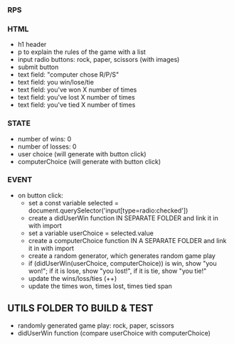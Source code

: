 

### RPS 

### HTML
* h1 header 
* p to explain the rules of the game with a list
* input radio buttons: rock, paper, scissors (with images)
* submit button 
* text field: "computer chose R/P/S"
* text field: you win/lose/tie
* text field: you've won X number of times
* text field: you've lost X number of times
* text field: you've tied X number of times

### STATE
* number of wins: 0 
* number of losses: 0 
* user choice (will generate with button click)
* computerChoice (will generate with button click)


### EVENT
* on button click: 
    - set a const variable selected = document.querySelector('input[type=radio:checked'])
    - create a didUserWin function IN SEPARATE FOLDER and link it in with import 
    - set a variable userChoice = selected.value
    - create a computerChoice function IN A SEPARATE FOLDER and link it in with import
    - create a random generator, which generates random game play
    - if (didUserWin(userChoice, computerChoice)) is win, show "you won!"; if it is lose, show "you lost!", if it is tie, show "you tie!"
    - update the wins/loss/ties (++)
    - update the times won, times lost, times tied span


## UTILS FOLDER TO BUILD & TEST
* randomly generated game play: rock, paper, scissors
* didUserWin function (compare userChoice with computerChoice)

